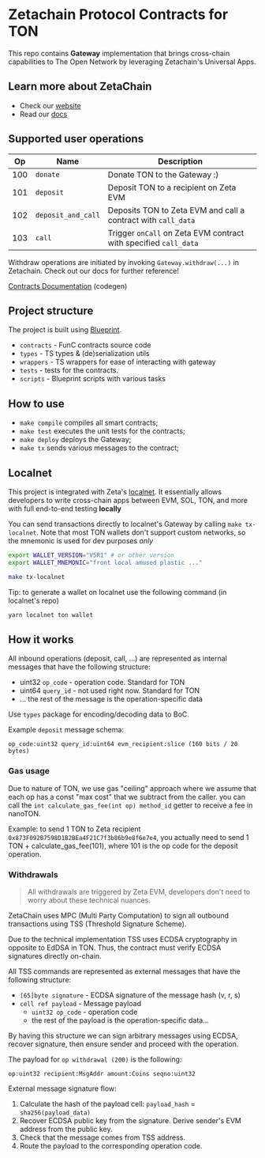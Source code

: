 # Zetachain Protocol Contracts for TON

This repo contains **Gateway** implementation that brings cross-chain capabilities to The Open Network by leveraging Zetachain's Universal Apps. 

## Learn more about ZetaChain

* Check our [website](https://www.zetachain.com/)
* Read our [docs](https://docs.zetachain.com/)

## Supported user operations

| Op      | Name               | Description                                                        |
|---------|--------------------|--------------------------------------------------------------------|
| 100     | `donate`           | Donate TON to the Gateway :)                                       |
| 101     | `deposit`          | Deposit TON to a recipient on Zeta EVM                             |
| 102     | `deposit_and_call` | Deposits TON to Zeta EVM and call a contract with `call_data`      |
| 103     | `call`             | Trigger `onCall` on Zeta EVM contract with specified `call_data`   |


Withdraw operations are initiated by invoking `Gateway.withdraw(...)` in Zetachain. 
Check out our docs for further reference!

[Contracts Documentation](./docs/gateway.md) (codegen)

## Project structure

The project is built using [Blueprint](https://github.com/ton-org/blueprint).

- `contracts` - FunC contracts source code
- `types` - TS types & (de)serialization utils
- `wrappers` - TS wrappers for ease of interacting with gateway
- `tests` - tests for the contracts.
- `scripts` - Blueprint scripts with various tasks

## How to use

- `make compile` compiles all smart contracts;
- `make test` executes the unit tests for the contracts;
- `make deploy` deploys the Gateway;
- `make tx` sends various messages to the contract;

## Localnet

This project is integrated with Zeta's [localnet](https://github.com/zeta-chain/localnet). It essentially allows developers to write cross-chain apps between EVM, SOL, TON, and more with full end-to-end testing **locally**

You can send transactions directly to localnet's Gateway by calling `make tx-localnet`. Note that most TON wallets don't support custom networks, so the mnemonic is used for dev purposes *only*

```sh
export WALLET_VERSION="V5R1" # or other version
export WALLET_MNEMONIC="front local amused plastic ..."

make tx-localnet
```

Tip: to generate a wallet on localnet use the following command (in localnet's repo)

```sh
yarn localnet ton wallet
```

## How it works

All inbound operations (deposit, call, ...) are represented as internal messages that have the following structure:

- uint32 `op_code` - operation code. Standard for TON
- uint64 `query_id` - not used right now. Standard for TON
- ... the rest of the message is the operation-specific data

Use `types` package for encoding/decoding data to BoC.

Example `deposit` message schema:

```
op_code:uint32 query_id:uint64 evm_recipient:slice (160 bits / 20 bytes)
```

### Gas usage

Due to nature of TON, we use gas "ceiling" approach where we assume that each op has a const "max cost" that we subtract from the caller. you can call the `int calculate_gas_fee(int op) method_id` getter to receive a fee in nanoTON. 

Example: to send 1 TON to Zeta recipient `0x873F092B7598D1B2BEa4F21C7f3b86b9e8f6e7e4`, you actually need to send 1 TON + calculate_gas_fee(101), where 101 is the op code for the deposit operation.


### Withdrawals

> All withdrawals are triggered by Zeta EVM, developers don't need to worry about these technical nuances.

ZetaChain uses MPC (Multi Party Computation) to sign all outbound transactions using TSS (Threshold Signature Scheme).

Due to the technical implementation TSS uses ECDSA cryptography in opposite to EdDSA in TON.
Thus, the contract must verify ECDSA signatures directly on-chain.

All TSS commands are represented as external messages that have the following structure:

- `[65]byte signature` - ECDSA signature of the message hash (v, r, s)
- `cell ref payload` - Message payload
    - `uint32 op_code` - operation code
    - the rest of the payload is the operation-specific data...

By having this structure we can sign arbitrary messages using ECDSA, recover signature,
then ensure sender and proceed with the operation.

The payload for `op withdrawal (200)` is the following:

```
op:uint32 recipient:MsgAddr amount:Coins seqno:uint32
```

External message signature flow:

1. Calculate the hash of the payload cell: `payload_hash` = `sha256(payload_data)`
2. Recover ECDSA public key from the signature. Derive sender's EVM address from the public key.
3. Check that the message comes from TSS address.
4. Route the payload to the corresponding operation code.
